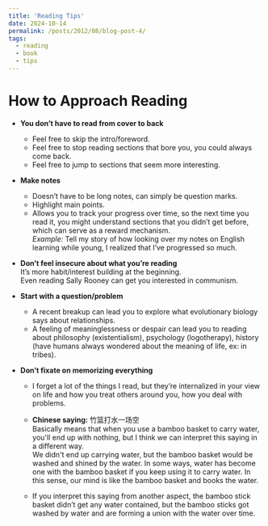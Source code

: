 ```yaml
---
title: 'Reading Tips'
date: 2024-10-14
permalink: /posts/2012/08/blog-post-4/
tags:
  - reading
  - book
  - tips
---
```

# How to Approach Reading

- **You don’t have to read from cover to back**
  - Feel free to skip the intro/foreword.
  - Feel free to stop reading sections that bore you, you could always come back.
  - Feel free to jump to sections that seem more interesting.

- **Make notes**
  - Doesn’t have to be long notes, can simply be question marks.
  - Highlight main points.
  - Allows you to track your progress over time, so the next time you read it, you might understand sections that you didn’t get before, which can serve as a reward mechanism.  
    *Example:* Tell my story of how looking over my notes on English learning while young, I realized that I’ve progressed so much.

- **Don’t feel insecure about what you’re reading**  
  It’s more habit/interest building at the beginning.  
  Even reading Sally Rooney can get you interested in communism.

- **Start with a question/problem**
  - A recent breakup can lead you to explore what evolutionary biology says about relationships.
  - A feeling of meaninglessness or despair can lead you to reading about philosophy (existentialism), psychology (logotherapy), history (have humans always wondered about the meaning of life, ex: in tribes).

- **Don’t fixate on memorizing everything**
  - I forget a lot of the things I read, but they’re internalized in your view on life and how you treat others around you, how you deal with problems.
  
  - **Chinese saying:** 竹篮打水一场空  
    Basically means that when you use a bamboo basket to carry water, you'll end up with nothing, but I think we can interpret this saying in a different way.  
    We didn't end up carrying water, but the bamboo basket would be washed and shined by the water. In some ways, water has become one with the bamboo basket if you keep using it to carry water. In this sense, our mind is like the bamboo basket and books the water.  
  
  - If you interpret this saying from another aspect, the bamboo stick basket didn’t get any water contained, but the bamboo sticks got washed by water and are forming a union with the water over time.

